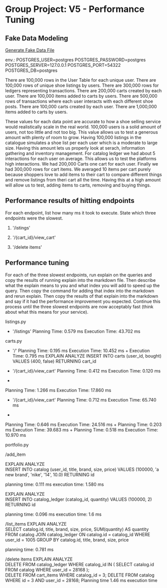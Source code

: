 # Group Project: V5 - Performance Tuning

## Fake Data Modeling
[Generate Fake Data File](https://github.com/yarecryb/ecommerce_shoes/blob/main/generate_fake_data.py)

env.:
POSTGRES_USER=postgres
POSTGRES_PASSWORD=postgres
POSTGRES_SERVER=127.0.0.1
POSTGRES_PORT=54322
POSTGRES_DB=postgres

There are 100,000 rows in the User Table for each unique user.
There are 100,000 rows of unique shoe listings by users.
There are 300,000 rows for ledgers representing transactions.
There are 200,000 carts created by each user.
There are 100,000 items added to carts by users.
There are 500,000 rows of transactions where each user interacts with each different shoe posts.
There are 100,000 carts created by each user.
There are 1,000,000 items added to carts by users.

These values for each data point are accurate to how a shoe selling service would realistically scale in the real world. 100,000 users is a solid amount of users, not too little and not too big. This value allows us to test a generous amount with plenty of room to grow. Having 100,000 listings in the catalogue simulates a shoe list per each user which is a moderate to large size. Having this amount lets us properly look at serach, information gathering and inventory management. For catalog ledger we had about 5 interactions for each user on average. This allows us to test the platforms high interactions. We had 200,000 Carts one cart for each user. Finally we had 300,000 rows for cart items. We averaged 10 items per cart purely because shoppers love to add items to their cart to compare different things and remove listings from theri cart all the time. Having this at a high amount will allow us to test, adding items to carts, removing and buying things.


## Performance results of hitting endpoints

For each endpoint, list how many ms it took to execute. State which three endpoints were the slowest.

1. '/istings'

2. '/{cart_id}/view_cart'

3. '/delete items'

## Performance tuning

For each of the three slowest endpoints, run explain on the queries and copy the results of running explain into the markdown file. Then describe what the explain means to you and what index you will add to speed up the query. Then copy the command for adding that index into the markdown and rerun explain. Then copy the results of that explain into the markdown and say if it had the performance improvement you expected. Continue this process until the three slowest endpoints are now acceptably fast (think about what this means for your service).

listings.py

- '/listings'
  Planning Time: 0.579 ms
  Execution Time: 43.702 ms

carts.py

-  '/'
  Planning Time: 0.195 ms
  Execution Time: 10.452 ms +
  Execution Time: 0.795 ms 
    EXPLAIN ANALYZE  INSERT INTO carts (user_id, bought)
                    VALUES (400, false) 
                    RETURNING cart_id

- '/{cart_id}/view_cart'
Planning Time: 0.412 ms
Execution Time: 0.120 ms
+ 
Planning Time: 1.266 ms
Execution Time: 17.860 ms

- '/{cart_id}/view_cart'
Planning Time: 0.712 ms
Execution Time: 65.740 ms
+
Planning Time: 0.646 ms
Execution Time: 24.516 ms
+
Planning Time: 0.203 ms
Execution Time: 39.683 ms
+
Planning Time: 0.518 ms
Execution Time: 10.970 ms



portfolio.py

/add_item

EXPLAIN ANALYZE   
INSERT INTO catalog (user_id, title, brand, size, price)
VALUES (100000, 'a new brand', 'nike', '14', 10.0)
RETURNING id

planning time: 0.111 ms
execution time: 1.580 ms

EXPLAIN ANALYZE   
INSERT INTO catalog_ledger (catalog_id, quantity)
VALUES (100000, 2)
RETURNING id

planning time: 0.096 ms
execution time: 1.6 ms

/list_items
EXPLAIN ANALYZE   
SELECT catalog.id, title, brand, size, price, SUM(quantity) AS quantity
FROM catalog
JOIN catalog_ledger ON catalog.id = catalog_id
WHERE user_id = 1005
GROUP BY catalog.id, title, brand, size, price

planning time: 0.781 ms

/delete items
EXPLAIN ANALYZE   
DELETE FROM catalog_ledger WHERE catalog_id IN (
    SELECT catalog.id 
    FROM catalog 
    WHERE user_id = 28168
);       
DELETE FROM cart_items
WHERE catalog_id = 3;
DELETE FROM catalog 
WHERE id = 3 AND user_id = 28168;
Planning time 1.46 ms
execution time 